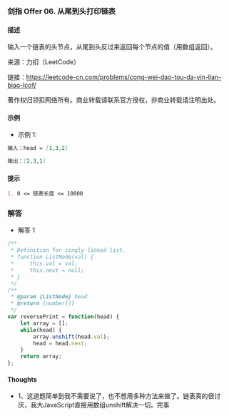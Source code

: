 ### 剑指 Offer 06. 从尾到头打印链表

#### 描述

输入一个链表的头节点，从尾到头反过来返回每个节点的值（用数组返回）。

来源：力扣（LeetCode）

链接：https://leetcode-cn.com/problems/cong-wei-dao-tou-da-yin-lian-biao-lcof/

著作权归领扣网络所有。商业转载请联系官方授权，非商业转载请注明出处。

#### 示例

+ 示例 1:
```md
输入：head = [1,3,2]

输出：[2,3,1]
```


#### 提示
```md
1. 0 <= 链表长度 <= 10000
```

### 解答

+ 解答 1
```js
/**
 * Definition for singly-linked list.
 * function ListNode(val) {
 *     this.val = val;
 *     this.next = null;
 * }
 */
/**
 * @param {ListNode} head
 * @return {number[]}
 */
var reversePrint = function(head) {
    let array = [];
    while(head) {
        array.unshift(head.val);
        head = head.next;
    }
    return array;
};
```


#### Thoughts

+ 1、这道题简单到我不需要说了，也不想用多种方法来做了。链表真的很讨厌，我大JavaScript直接用数组unshift解决一切。完事